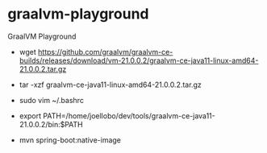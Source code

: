 # graalvm-playground
GraalVM Playground

- wget https://github.com/graalvm/graalvm-ce-builds/releases/download/vm-21.0.0.2/graalvm-ce-java11-linux-amd64-21.0.0.2.tar.gz
- tar -xzf graalvm-ce-java11-linux-amd64-21.0.0.2.tar.gz

- sudo vim ~/.bashrc
- export PATH=/home/joellobo/dev/tools/graalvm-ce-java11-21.0.0.2/bin:$PATH


- mvn spring-boot:native-image
